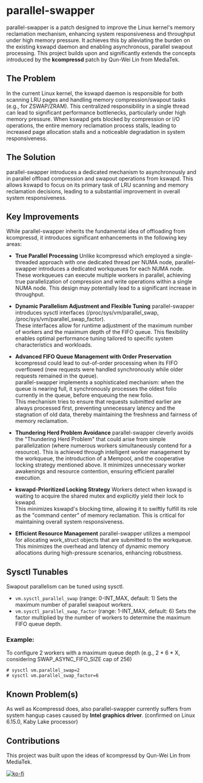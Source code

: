 # parallel-swapper
parallel-swapper is a patch designed to improve the Linux kernel's memory reclamation mechanism, enhancing system responsiveness and throughput under high memory pressure. It achieves this by alleviating the burden on the existing kswapd daemon and enabling asynchronous, parallel swapout processing.
This project builds upon and significantly extends the concepts introduced by the **kcompressd** patch by Qun-Wei Lin from MediaTek.

## The Problem
In the current Linux kernel, the kswapd daemon is responsible for both scanning LRU pages and handling memory compression/swapout tasks (e.g., for ZSWAP/ZRAM). This centralized responsibility in a single thread can lead to significant performance bottlenecks, particularly under high memory pressure. When kswapd gets blocked by compression or I/O operations, the entire memory reclamation process stalls, leading to increased page allocation stalls and a noticeable degradation in system responsiveness.

## The Solution
parallel-swapper introduces a dedicated mechanism to asynchronously and in parallel offload compression and swapout operations from kswapd. This allows kswapd to focus on its primary task of LRU scanning and memory reclamation decisions, leading to a substantial improvement in overall system responsiveness.

## Key Improvements
While parallel-swapper inherits the fundamental idea of offloading from kcompressd, it introduces significant enhancements in the following key areas:

*   **True Parallel Processing**
Unlike kcompressd which employed a single-threaded approach with one dedicated thread per NUMA node, parallel-swapper introduces a dedicated workqueues for each NUMA node.  
These workqueues can execute multiple workers in parallel, achieving true parallelization of compression and write operations within a single NUMA node. This design may potentially lead to a significant increase in throughput.

*   **Dynamic Parallelism Adjustment and Flexible Tuning**
parallel-swapper introduces sysctl interfaces (/proc/sys/vm/parallel_swap, /proc/sys/vm/parallel_swap_factor).  
These interfaces allow for runtime adjustment of the maximum number of workers and the maximum depth of the FIFO queue. This flexibility enables optimal performance tuning tailored to specific system characteristics and workloads.

*   **Advanced FIFO Queue Management with Order Preservation**
kcompressd could lead to out-of-order processing when its FIFO overflowed (new requests were handled synchronously while older requests remained in the queue).  
parallel-swapper implements a sophisticated mechanism: when the queue is nearing full, it synchronously processes the oldest folio currently in the queue, before enqueuing the new folio.  
This mechanism tries to ensure that requests submitted earlier are always processed first, preventing unnecessary latency and the stagnation of old data, thereby maintaining the freshness and fairness of memory reclamation.

*   **Thundering Herd Problem Avoidance**
parallel-swapper cleverly avoids the "Thundering Herd Problem" that could arise from simple parallelization (where numerous workers simultaneously contend for a resource). This is achieved through intelligent worker management by the workqueue, the introduction of a Mempool, and the cooperative locking strategy mentioned above. It minimizes unnecessary worker awakenings and resource contention, ensuring efficient parallel execution.

*   **kswapd-Prioritized Locking Strategy**
Workers detect when kswapd is waiting to acquire the shared mutex and explicitly yield their lock to kswapd.  
This minimizes kswapd's blocking time, allowing it to swiftly fulfill its role as the "command center" of memory reclamation. This is critical for maintaining overall system responsiveness.

*   **Efficient Resource Management**
parallel-swapper utilizes a mempool for allocating work_struct objects that are submitted to the workqueue. This minimizes the overhead and latency of dynamic memory allocations during high-pressure scenarios, enhancing robustness.

## Sysctl Tunables
Swapout parallelism can be tuned using sysctl.
- `vm.sysctl_parallel_swap` (range: 0-INT_MAX, default: 1)
Sets the maximum number of parallel swapout workers.
- `vm.sysctl_parallel_swap_factor` (range: 1-INT_MAX, default: 6)
Sets the factor multiplied by the number of workers to determine the maximum FIFO queue depth.

### Example:
To configure 2 workers with a maximum queue depth (e.g., 2 * 6 * X, considering SWAP_ASYNC_FIFO_SIZE cap of 256)
```
# sysctl vm.parallel_swap=2
# sysctl vm.parallel_swap_factor=6
```

## Known Problem(s)
As well as Kcompressd does, also parallel-swapper currently suffers from system hangup cases caused by **Intel graphics driver**. (confirmed on Linux 6.15.0, Kaby Lake processor)

## Contributions
This project was built upon the ideas of kcompressd by Qun-Wei Lin from MediaTek.

[![ko-fi](https://ko-fi.com/img/githubbutton_sm.svg)](https://ko-fi.com/Y8Y5NHO2I)

